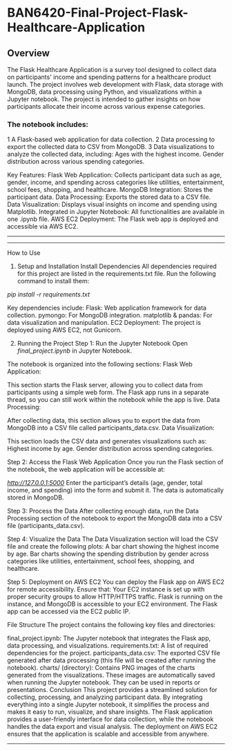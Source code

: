 # BAN6420-Final-Project-Flask-Healthcare-Application

## Overview
The Flask Healthcare Application is a survey tool designed to collect data on participants' income and spending patterns for a healthcare product launch. The project involves web development with Flask, data storage with MongoDB, data processing using Python, and visualizations within a Jupyter notebook. The project is intended to gather insights on how participants allocate their income across various expense categories.

### The notebook includes:
1 A Flask-based web application for data collection.
2 Data processing to export the collected data to CSV from MongoDB.
3 Data visualizations to analyze the collected data, including:
              Ages with the highest income.
              Gender distribution across various spending categories.

Key Features:
Flask Web Application: Collects participant data such as age, gender, income, and spending across categories like utilities, entertainment, school fees, shopping, and healthcare.
MongoDB Integration: Stores the participant data.
Data Processing: Exports the stored data to a CSV file.
Data Visualization: Displays visual insights on income and spending using Matplotlib.
Integrated in Jupyter Notebook: All functionalities are available in one .ipynb file.
AWS EC2 Deployment: The Flask web app is deployed and accessible via AWS EC2.
*****

*****
How to Use
1. Setup and Installation
Install Dependencies
All dependencies required for this project are listed in the requirements.txt file. Run the following command to install them:

*pip install -r requirements.txt*

Key dependencies include:
Flask: Web application framework for data collection.
pymongo: For MongoDB integration.
matplotlib & pandas: For data visualization and manipulation.
EC2 Deployment: The project is deployed using AWS EC2, not Gunicorn.

2. Running the Project
Step 1: Run the Jupyter Notebook
Open *final_project.ipynb* in Jupyter Notebook.

The notebook is organized into the following sections:
Flask Web Application:

This section starts the Flask server, allowing you to collect data from participants using a simple web form.
The Flask app runs in a separate thread, so you can still work within the notebook while the app is live.
Data Processing:

After collecting data, this section allows you to export the data from MongoDB into a CSV file called participants_data.csv.
Data Visualization:

This section loads the CSV data and generates visualizations such as:
Highest income by age.
Gender distribution across spending categories.

Step 2: Access the Flask Web Application
Once you run the Flask section of the notebook, the web application will be accessible at:

*http://127.0.0.1:5000*
Enter the participant’s details (age, gender, total income, and spending) into the form and submit it. The data is automatically stored in MongoDB.

Step 3: Process the Data
After collecting enough data, run the Data Processing section of the notebook to export the MongoDB data into a CSV file (participants_data.csv).

Step 4: Visualize the Data
The Data Visualization section will load the CSV file and create the following plots:
A bar chart showing the highest income by age.
Bar charts showing the spending distribution by gender across categories like utilities, entertainment, school fees, shopping, and healthcare.

Step 5: Deployment on AWS EC2
You can deploy the Flask app on AWS EC2 for remote accessibility. Ensure that:
Your EC2 instance is set up with proper security groups to allow HTTP/HTTPS traffic.
Flask is running on the instance, and MongoDB is accessible to your EC2 environment.
The Flask app can be accessed via the EC2 public IP.


File Structure
The project contains the following key files and directories:

final_project.ipynb: The Jupyter notebook that integrates the Flask app, data processing, and visualizations.
requirements.txt: A list of required dependencies for the project.
participants_data.csv: The exported CSV file generated after data processing (this file will be created after running the notebook).
charts/ (directory):
Contains PNG images of the charts generated from the visualizations. These images are automatically saved when running the Jupyter notebook. They can be used in reports or presentations.
Conclusion
This project provides a streamlined solution for collecting, processing, and analyzing participant data. By integrating everything into a single Jupyter notebook, it simplifies the process and makes it easy to run, visualize, and share insights. The Flask application provides a user-friendly interface for data collection, while the notebook handles the data export and visual analysis. The deployment on AWS EC2 ensures that the application is scalable and accessible from anywhere.
*****
